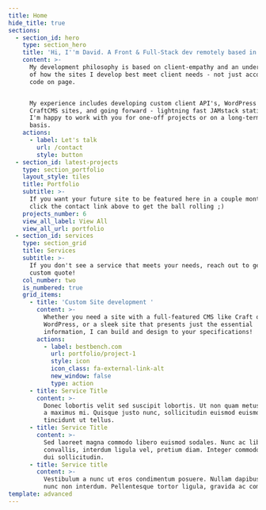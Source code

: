 ```yaml
---
title: Home
hide_title: true
sections:
  - section_id: hero
    type: section_hero
    title: 'Hi, I''m David. A Front & Full-Stack dev remotely based in SC, USA'
    content: >-
      My development philosophy is based on client-empathy and an understanding
      of how the sites I develop best meet client needs - not just accomplish
      code on page. 


      My experience includes developing custom client API's, WordPress sites,
      CraftCMS sites, and going forward - lightning fast JAMstack static sites!
      I'm happy to work with you for one-off projects or on a long-term retainer
      basis.
    actions:
      - label: Let's talk
        url: /contact
        style: button
  - section_id: latest-projects
    type: section_portfolio
    layout_style: tiles
    title: Portfolio
    subtitle: >-
      If you want your future site to be featured here in a couple months...
      click the contact link above to get the ball rolling ;)
    projects_number: 6
    view_all_label: View All
    view_all_url: portfolio
  - section_id: services
    type: section_grid
    title: Services
    subtitle: >-
      If you don't see a service that meets your needs, reach out to get a
      custom quote!
    col_number: two
    is_numbered: true
    grid_items:
      - title: 'Custom Site development '
        content: >-
          Whether you need a site with a full-featured CMS like Craft or
          WordPress, or a sleek site that presents just the essential
          information, I can build and design to your specifications!
        actions:
          - label: bestbench.com
            url: portfolio/project-1
            style: icon
            icon_class: fa-external-link-alt
            new_window: false
            type: action
      - title: Service Title
        content: >-
          Donec lobortis velit sed suscipit lobortis. Ut non quam metus. Nullam
          a maximus mi. Quisque justo nunc, sollicitudin euismod euismod at,
          tincidunt ut tellus.
      - title: Service Title
        content: >-
          Sed laoreet magna commodo libero euismod sodales. Nunc ac libero
          convallis, interdum ligula vel, pretium diam. Integer commodo sem at
          dui sollicitudin.
      - title: Service title
        content: >-
          Vestibulum a nunc ut eros condimentum posuere. Nullam dapibus quis
          nunc non interdum. Pellentesque tortor ligula, gravida ac commodo eu.
template: advanced
---
```

